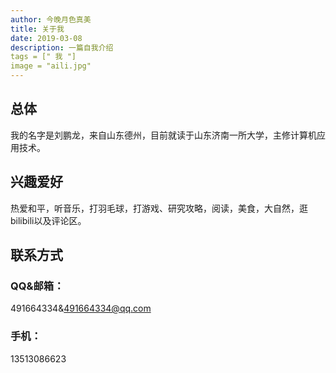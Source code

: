 ```yaml
---
author: 今晚月色真美
title: 关于我
date: 2019-03-08
description: 一篇自我介绍
tags = [" 我 "]
image = "aili.jpg"
---
```

## 总体
我的名字是刘鹏龙，来自山东德州，目前就读于山东济南一所大学，主修计算机应用技术。
## 兴趣爱好
热爱和平，听音乐，打羽毛球，打游戏、研究攻略，阅读，美食，大自然，逛bilibili以及评论区。
## 联系方式
### QQ&邮箱：
491664334&491664334@qq.com
###  手机：
13513086623
